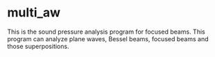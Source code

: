 # multi_aw
This is the sound pressure analysis program for focused beams. This program can analyze plane waves, Bessel beams, focused beams and those superpositions.
